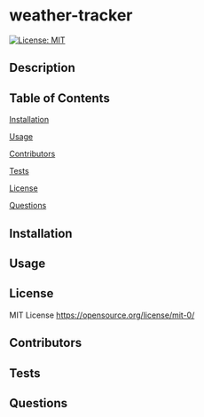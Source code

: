 # weather-tracker

[![License: MIT](https://img.shields.io/badge/License-MIT-yellow.svg)](https://opensource.org/licenses/MIT)

## Description

## Table of Contents

[Installation](#installation)

[Usage](#usage)

[Contributors](#contributors)

[Tests](#tests)

[License](#license)

[Questions](#questions)

## Installation

## Usage

## License

MIT License https://opensource.org/license/mit-0/

## Contributors

## Tests

## Questions
